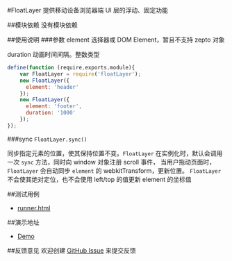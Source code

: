 #FloatLayer
提供移动设备浏览器端 UI 层的浮动、固定功能

##模块依赖
没有模块依赖

##使用说明
###参数
element 选择器或 DOM Element，暂且不支持 zepto 对象

duration 动画时间间隔。整数类型
```js
define(function (require,exports,module){
    var FloatLayer = require('floatLayer');
    new FloatLayer({
      element: 'header'
    });
    new FloatLayer({
      element: 'footer',
      duration: '1000'
    });
});
```

###sync `FloatLayer.sync()`

同步指定元素的位置，使其保持位置不变。`FloatLayer` 在实例化时，默认会调用一次 `sync` 方法，同时向 window 对象注册 scroll 事件，
当用户拖动页面时，`FloatLayer` 会自动同步 `element` 的 webkitTransform，更新位置。
`FloatLayer` 不会使其绝对定位，也不会使用 left/top 的值更新 element 的坐标值

##测试用例
- [runner.html](../lib/floatLayer/tests/runner.html)

##演示地址
- [Demo](../lib/floatLayer/examples/floatLayer.html)

##反馈意见
欢迎创建 [GitHub Issue](http://github.com/alipay/handy/issues/new) 来提交反馈